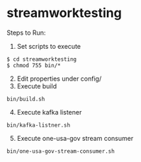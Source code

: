 # streamworktesting

Steps to Run:

1. Set scripts to execute

```
$ cd streamworktesting
$ chmod 755 bin/*
```
2. Edit properties under config/
3. Execute build
```
bin/build.sh
```
4. Execute kafka listener
```
bin/kafka-listner.sh
```
5. Execute one-usa-gov stream consumer
```
bin/one-usa-gov-stream-consumer.sh
```

